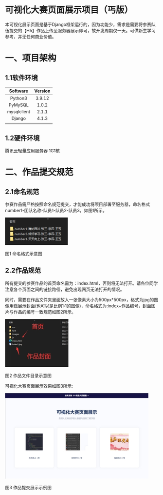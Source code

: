 # 可视化大赛页面展示项目（丐版）

本可视化展示页面是基于Django框架运行的，因为功能少，需求是需要将参赛队伍提交的【H5】作品上传至服务器展示即可，故开发周期仅一天。可供新生学习参考，并无任何商业价值。



# 一、项目架构

## 1.1软件环境

|  Software   | Version |
| :---------: | :-----: |
|   Python3   | 3.9.12  |
|   PyMySQL   |  1.0.2  |
| mysqlclient |  2.1.1  |
|   Django    |  4.1.3  |
|             |         |



## 1.2硬件环境

腾讯云轻量应用服务器 1G1核

# 二、作品提交规范

## 2.1命名规范

参赛作品需严格按照命名规范提交，才能成功将项目部署至服务器，命名格式number1-团队名称-队员1-队员2-队员3，如图1所示。

![img](README.assets/wps1.jpg) 

图1 命名格式示意图

## 2.2作品规范

所有提交的参赛作品的首页命名需为：index.html，否则将无法打开。请各位同学注意各个页面之间的链接路径，避免出现网页无法打开的情况。

同时，需要在作品文件夹里面放入一张像素大小为500px*500px，格式为jpg的图像用做展示封面(也可以是比例1:1的图像)，命名格式为:index+作品编号，封面图片与作品的编号一致规范如图2所示。

![img](README.assets/wps2.jpg) 

图2 作品文件目录示意图

可视化大赛页面展示效果如图3所示:

![img](README.assets/wps3.jpg) 

图3 作品提交展示示例图

 